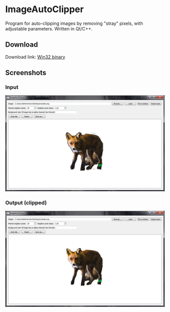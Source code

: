 # ImageAutoClipper

Program for auto-clipping images by removing "stray" pixels, with adjustable parameters. Written in Qt/C++.

## Download

Download link: [Win32 binary](https://github.com/Extender/ImageAutoClipper/raw/master/bin/imageautoclipper-v1.0-bin-win32.zip)

## Screenshots

### Input

![Input screenshot](ScreenshotInput.png)

### Output (clipped)

![Output screenshot](ScreenshotClipped.png)
